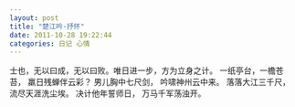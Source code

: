 ```yaml
---
layout: post 
title: "楚江吟·抒怀"
date: 2011-10-28 19:22:44
categories: 日记 心情
---
```


士也，无以曰成，无以曰败。唯日进一步，方为立身之计。
一纸亭台，一檐苍苔，
羸日残蝉伴云彩？
男儿胸中七尺剑，
吟啸神州云中来。
落落大江三千尺，
流尽天涯洗尘埃。
决计他年誓师日，
万马千军荡浊开。